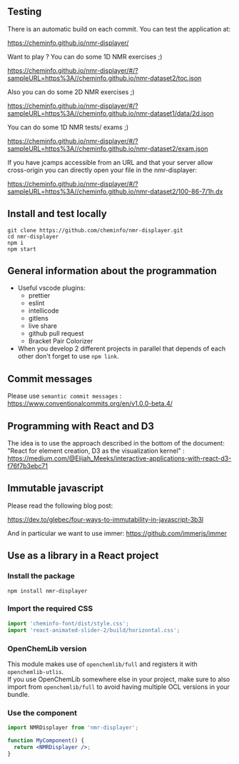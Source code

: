 ## Testing

There is an automatic build on each commit. You can test the application at:

https://cheminfo.github.io/nmr-displayer/

Want to play ? You can do some 1D NMR exercises ;)

https://cheminfo.github.io/nmr-displayer/#/?sampleURL=https%3A//cheminfo.github.io/nmr-dataset2/toc.json

Also you can do some 2D  NMR exercises ;)

https://cheminfo.github.io/nmr-displayer/#/?sampleURL=https%3A//cheminfo.github.io/nmr-dataset1/data/2d.json

You can do some 1D NMR tests/ exams ;)

https://cheminfo.github.io/nmr-displayer/#/?sampleURL=https%3A//cheminfo.github.io/nmr-dataset2/exam.json

If you have jcamps accessible from an URL and that your server allow cross-origin you can directly open your file in the nmr-displayer:

https://cheminfo.github.io/nmr-displayer/#/?sampleURL=https%3A//cheminfo.github.io/nmr-dataset2/100-86-7/1h.dx

## Install and test locally

```
git clone https://github.com/cheminfo/nmr-displayer.git
cd nmr-displayer
npm i
npm start
```

## General information about the programmation

- Useful vscode plugins:
  - prettier
  - eslint
  - intellicode
  - gitlens
  - live share
  - github pull request
  - Bracket Pair Colorizer
- When you develop 2 different projects in parallel that depends of each other don't forget to use `npm link`.

## Commit messages

Please use `semantic commit messages` : https://www.conventionalcommits.org/en/v1.0.0-beta.4/

## Programming with React and D3

The idea is to use the approach described in the bottom of the document:
"React for element creation, D3 as the visualization kernel" :
https://medium.com/@Elijah_Meeks/interactive-applications-with-react-d3-f76f7b3ebc71

## Immutable javascript

Please read the following blog post:

https://dev.to/glebec/four-ways-to-immutability-in-javascript-3b3l

And in particular we want to use immer: https://github.com/immerjs/immer

## Use as a library in a React project

### Install the package

```console
npm install nmr-displayer
```

### Import the required CSS

```js
import 'cheminfo-font/dist/style.css';
import 'react-animated-slider-2/build/horizontal.css';
```

### OpenChemLib version

This module makes use of `openchemlib/full` and registers it with `openchemlib-utlis`.  
If you use OpenChemLib somewhere else in your project, make sure to also import
from `openchemlib/full` to avoid having multiple OCL versions in your bundle.

### Use the component

```jsx
import NMRDisplayer from 'nmr-displayer';

function MyComponent() {
  return <NMRDisplayer />;
}
```
